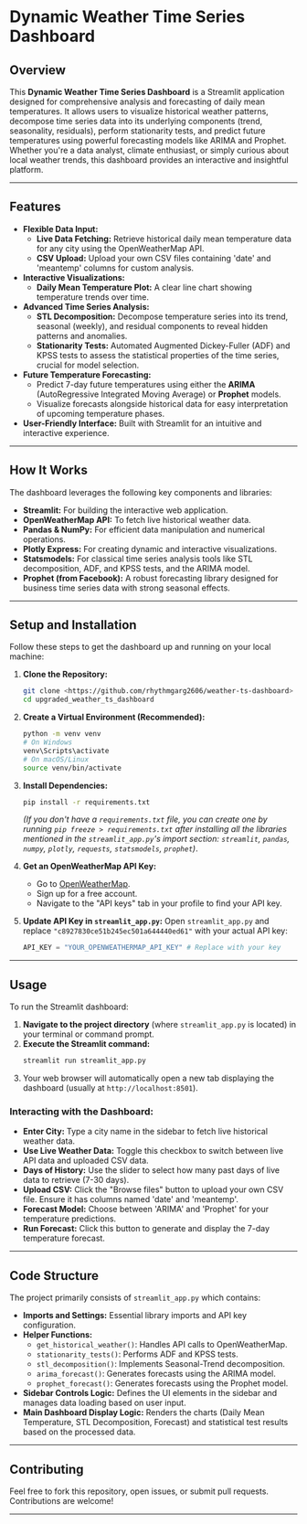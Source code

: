 

# Dynamic Weather Time Series Dashboard

## Overview

This **Dynamic Weather Time Series Dashboard** is a Streamlit application designed for comprehensive analysis and forecasting of daily mean temperatures. It allows users to visualize historical weather patterns, decompose time series data into its underlying components (trend, seasonality, residuals), perform stationarity tests, and predict future temperatures using powerful forecasting models like ARIMA and Prophet. Whether you're a data analyst, climate enthusiast, or simply curious about local weather trends, this dashboard provides an interactive and insightful platform.

-----

## Features

  * **Flexible Data Input:**
      * **Live Data Fetching:** Retrieve historical daily mean temperature data for any city using the OpenWeatherMap API.
      * **CSV Upload:** Upload your own CSV files containing 'date' and 'meantemp' columns for custom analysis.
  * **Interactive Visualizations:**
      * **Daily Mean Temperature Plot:** A clear line chart showing temperature trends over time.
  * **Advanced Time Series Analysis:**
      * **STL Decomposition:** Decompose temperature series into its trend, seasonal (weekly), and residual components to reveal hidden patterns and anomalies.
      * **Stationarity Tests:** Automated Augmented Dickey-Fuller (ADF) and KPSS tests to assess the statistical properties of the time series, crucial for model selection.
  * **Future Temperature Forecasting:**
      * Predict 7-day future temperatures using either the **ARIMA** (AutoRegressive Integrated Moving Average) or **Prophet** models.
      * Visualize forecasts alongside historical data for easy interpretation of upcoming temperature phases.
  * **User-Friendly Interface:** Built with Streamlit for an intuitive and interactive experience.

-----

## How It Works

The dashboard leverages the following key components and libraries:

  * **Streamlit:** For building the interactive web application.
  * **OpenWeatherMap API:** To fetch live historical weather data.
  * **Pandas & NumPy:** For efficient data manipulation and numerical operations.
  * **Plotly Express:** For creating dynamic and interactive visualizations.
  * **Statsmodels:** For classical time series analysis tools like STL decomposition, ADF, and KPSS tests, and the ARIMA model.
  * **Prophet (from Facebook):** A robust forecasting library designed for business time series data with strong seasonal effects.

-----

## Setup and Installation

Follow these steps to get the dashboard up and running on your local machine:

1.  **Clone the Repository:**

    ```bash
    git clone <https://github.com/rhythmgarg2606/weather-ts-dashboard>
    cd upgraded_weather_ts_dashboard
    ```

2.  **Create a Virtual Environment (Recommended):**

    ```bash
    python -m venv venv
    # On Windows
    venv\Scripts\activate
    # On macOS/Linux
    source venv/bin/activate
    ```

3.  **Install Dependencies:**

    ```bash
    pip install -r requirements.txt
    ```

    *(If you don't have a `requirements.txt` file, you can create one by running `pip freeze > requirements.txt` after installing all the libraries mentioned in the `streamlit_app.py`'s import section: `streamlit`, `pandas`, `numpy`, `plotly`, `requests`, `statsmodels`, `prophet`)*.

4.  **Get an OpenWeatherMap API Key:**

      * Go to [OpenWeatherMap](https://openweathermap.org/api).
      * Sign up for a free account.
      * Navigate to the "API keys" tab in your profile to find your API key.

5.  **Update API Key in `streamlit_app.py`:**
    Open `streamlit_app.py` and replace `"c8927830ce51b245ec501a644440ed61"` with your actual API key:

    ```python
    API_KEY = "YOUR_OPENWEATHERMAP_API_KEY" # Replace with your key
    ```

-----

## Usage

To run the Streamlit dashboard:

1.  **Navigate to the project directory** (where `streamlit_app.py` is located) in your terminal or command prompt.
2.  **Execute the Streamlit command:**
    ```bash
    streamlit run streamlit_app.py
    ```
3.  Your web browser will automatically open a new tab displaying the dashboard (usually at `http://localhost:8501`).

### Interacting with the Dashboard:

  * **Enter City:** Type a city name in the sidebar to fetch live historical weather data.
  * **Use Live Weather Data:** Toggle this checkbox to switch between live API data and uploaded CSV data.
  * **Days of History:** Use the slider to select how many past days of live data to retrieve (7-30 days).
  * **Upload CSV:** Click the "Browse files" button to upload your own CSV file. Ensure it has columns named 'date' and 'meantemp'.
  * **Forecast Model:** Choose between 'ARIMA' and 'Prophet' for your temperature predictions.
  * **Run Forecast:** Click this button to generate and display the 7-day temperature forecast.

-----

## Code Structure

The project primarily consists of `streamlit_app.py` which contains:

  * **Imports and Settings:** Essential library imports and API key configuration.
  * **Helper Functions:**
      * `get_historical_weather()`: Handles API calls to OpenWeatherMap.
      * `stationarity_tests()`: Performs ADF and KPSS tests.
      * `stl_decomposition()`: Implements Seasonal-Trend decomposition.
      * `arima_forecast()`: Generates forecasts using the ARIMA model.
      * `prophet_forecast()`: Generates forecasts using the Prophet model.
  * **Sidebar Controls Logic:** Defines the UI elements in the sidebar and manages data loading based on user input.
  * **Main Dashboard Display Logic:** Renders the charts (Daily Mean Temperature, STL Decomposition, Forecast) and statistical test results based on the processed data.

-----

## Contributing

Feel free to fork this repository, open issues, or submit pull requests. Contributions are welcome\!

-----
